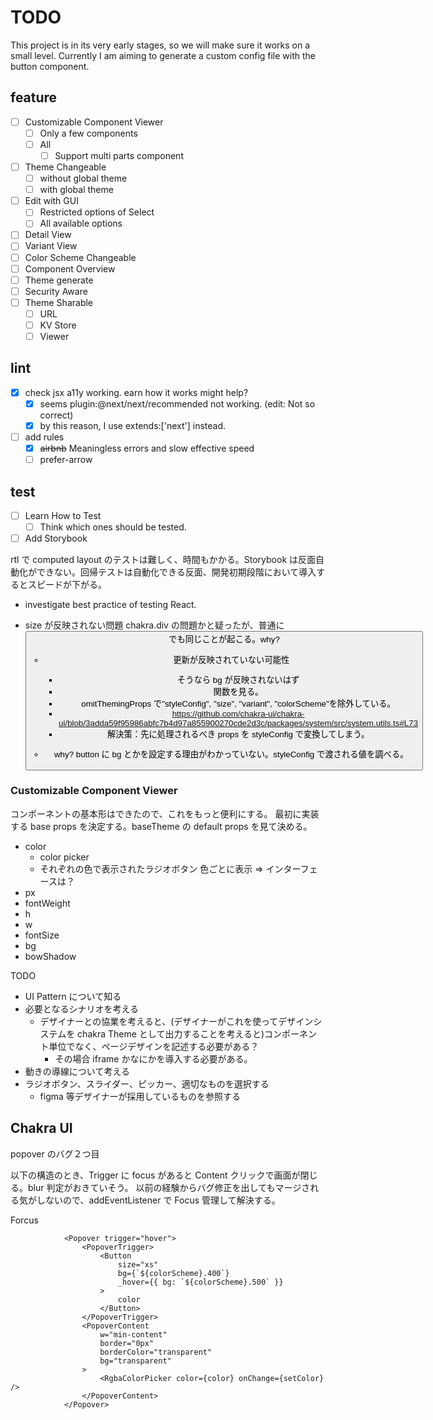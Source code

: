 # TODO

This project is in its very early stages, so we will make sure it works on a small level.
Currently I am aiming to generate a custom config file with the button component.

## feature

-   [ ] Customizable Component Viewer
    -   [ ] Only a few components
    -   [ ] All
        -   [ ] Support multi parts component
-   [ ] Theme Changeable
    -   [ ] without global theme
    -   [ ] with global theme
-   [ ] Edit with GUI
    -   [ ] Restricted options of Select
    -   [ ] All available options
-   [ ] Detail View
-   [ ] Variant View
-   [ ] Color Scheme Changeable
-   [ ] Component Overview
-   [ ] Theme generate
-   [ ] Security Aware
-   [ ] Theme Sharable
    -   [ ] URL
    -   [ ] KV Store
    -   [ ] Viewer

## lint

-   [x] check jsx a11y working. earn how it works might help?
    -   [x] seems plugin:@next/next/recommended not working. (edit: Not so correct)
    -   [x] by this reason, I use extends:['next'] instead.
-   [ ] add rules
    -   [x] ~~airbnb~~ Meaningless errors and slow effective speed
    -   [ ] prefer-arrow

## test

-   [ ] Learn How to Test
    -   [ ] Think which ones should be tested.
-   [ ] Add Storybook

rtl で computed layout のテストは難しく、時間もかかる。Storybook は反面自動化ができない。回帰テストは自動化できる反面、開発初期段階において導入するとスピードが下がる。

-   investigate best practice of testing React.

-   size が反映されない問題
    chakra.div の問題かと疑ったが、普通に<Button>でも同じことが起こる。why?

    -   更新が反映されていない可能性

        -   そうなら bg が反映されないはず
        -   関数を見る。
        -   omitThemingProps で"styleConfig", "size", "variant", "colorScheme"を除外している。
        -   https://github.com/chakra-ui/chakra-ui/blob/3adda59f95986abfc7b4d97a855900270cde2d3c/packages/system/src/system.utils.ts#L73
        -   解決策：先に処理されるべき props を styleConfig で変換してしまう。

    -   why? button に bg とかを設定する理由がわかっていない。styleConfig で渡される値を調べる。

### Customizable Component Viewer

コンポーネントの基本形はできたので、これをもっと便利にする。
最初に実装する base props を決定する。baseTheme の default props を見て決める。

-   color
    -   color picker
    -   それぞれの色で表示されたラジオボタン 色ごとに表示 => インターフェースは？
-   px
-   fontWeight
-   h
-   w
-   fontSize
-   bg
-   bowShadow

TODO

-   UI Pattern について知る
-   必要となるシナリオを考える
    -   デザイナーとの協業を考えると、(デザイナーがこれを使ってデザインシステムを chakra Theme として出力することを考えると)コンポーネント単位でなく、ページデザインを記述する必要がある？
        -   その場合 iframe かなにかを導入する必要がある。
-   動きの導線について考える
-   ラジオボタン、スライダー、ピッカー、適切なものを選択する
    -   figma 等デザイナーが採用しているものを参照する

## Chakra UI

popover のバグ２つ目

以下の構造のとき、Trigger に focus があると Content クリックで画面が閉じる。blur 判定がおきていそう。
以前の経験からバグ修正を出してもマージされる気がしないので、addEventListener で Focus 管理して解決する。

Forcus

```
            <Popover trigger="hover">
                <PopoverTrigger>
                    <Button
                        size="xs"
                        bg={`${colorScheme}.400`}
                        _hover={{ bg: `${colorScheme}.500` }}
                    >
                        color
                    </Button>
                </PopoverTrigger>
                <PopoverContent
                    w="min-content"
                    border="0px"
                    borderColor="transparent"
                    bg="transparent"
                >
                    <RgbaColorPicker color={color} onChange={setColor} />
                </PopoverContent>
            </Popover>
```
